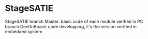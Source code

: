 # StageSATIE
StageSATIE
branch Master: basic code of each module verified in PC
branch DevOnBoard: code developping, it's the version verified in embedded system
